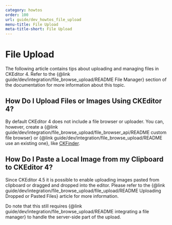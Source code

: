 ```yaml
---
category: howtos
order: 100
url: guide/dev_howtos_file_upload
menu-title: File Upload
meta-title-short: File Upload
---
```

<!--
Copyright (c) 2003-2021, CKSource - Frederico Knabben. All rights reserved.
For licensing, see LICENSE.md.
-->

# File Upload

The following article contains tips about uploading and managing files in CKEditor 4. Refer to the {@link guide/dev/integration/file_browse_upload/README File Manager} section of the documentation for more information about this topic.


## How Do I Upload Files or Images Using CKEditor 4?

By default CKEditor 4 does not include a file browser or uploader. You can, however, create a {@link guide/dev/integration/file_browse_upload/file_browser_api/README custom file browser} or {@link guide/dev/integration/file_browse_upload/README use an existing one}, like [CKFinder](https://cksource.com/ckfinder).


## How Do I Paste a Local Image from my Clipboard to CKEditor 4?

Since CKEditor 4.5 it is possible to enable uploading images pasted from clipboard or dragged and dropped into the editor. Please refer to the {@link guide/dev/integration/file_browse_upload/file_upload/README Uploading Dropped or Pasted Files} article for more information.

Do note that this still requires {@link guide/dev/integration/file_browse_upload/README integrating a file manager} to handle the server-side part of the upload.
